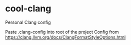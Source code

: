 # cool-clang
Personal Clang config

Paste .clang-config into root of the project
Config from https://clang.llvm.org/docs/ClangFormatStyleOptions.html
